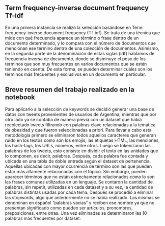 ## Term frequency-inverse document frequency Tf-idf

En una primera instancia se realizó la selección basándose en Term frequency-inverse document frequency (Tf-idf). Se trata de una técnica que mide con qué frecuencia aparece un término o frase dentro de un documento determinado, y lo compara con el número de documentos que mencionan ese término dentro de una colección de documentos. Asimismo, en la segunda parte de la denominación de estas siglas (idf) hablamos de frecuencia inversa de documento, donde se disminuye el peso de los términos que son muy frecuentes en varios documentos que se estén teniendo en cuenta. De esta forma, se pueden determinar cuáles son los términos más frecuentes y exclusivos en un documento en particular. 

## Breve resumen del trabajo realizado en la notebook
Para aplicarlo a la selección de keywords se decidió generar una base de datos con tweets provenientes de usuarios de Argentina, mientras que por otro lado ya se contaba de manera previa con un dataset que había recolectado tweets filtrando con palabras clave relacionadas a la temática de obesidad y que fueron seleccionadas a priori. 
Para llevar a cabo esta metodología primero se eliminaron todos aquellos caracteres que generan ruido en los textos como son los emojis, las etiquetas HTML, las menciones, los hash-tags, los URLs, números, entre otros. Luego se tokenizaron las palabras de los tweets, esto consiste en dividir el texto en las unidades que lo componen, es decir, palabras. Después, cada palabra fue contada y ubicada en una tabla de doble entrada según el dataset de pertenencia. Aquellas ubicadas con mayor ocurrencia de término son las que pueden estar más altamente relacionadas con el tópico. Sin embargo, pueden aparecer términos que no están estrechamente relacionados como lo son las frases comunes utilizadas en un lenguaje.
Se contaron la cantidad de palabras, sin repetir, utilizadas en cada dataset y a su vez, la cantidad de palabras distintas usadas por cada tema. Después se procedió a eliminar las stopwords, algo que anteriormente no se había realizado. Las mismas se denominan en español “palabras vacias” y reciben ese nombre ya que no presentan significado como pueden ser artículos, pronombres, preposiciones, entre otras. Una vez eliminadas se determinaron las 10 palabras más frecuentes por dataset. 
